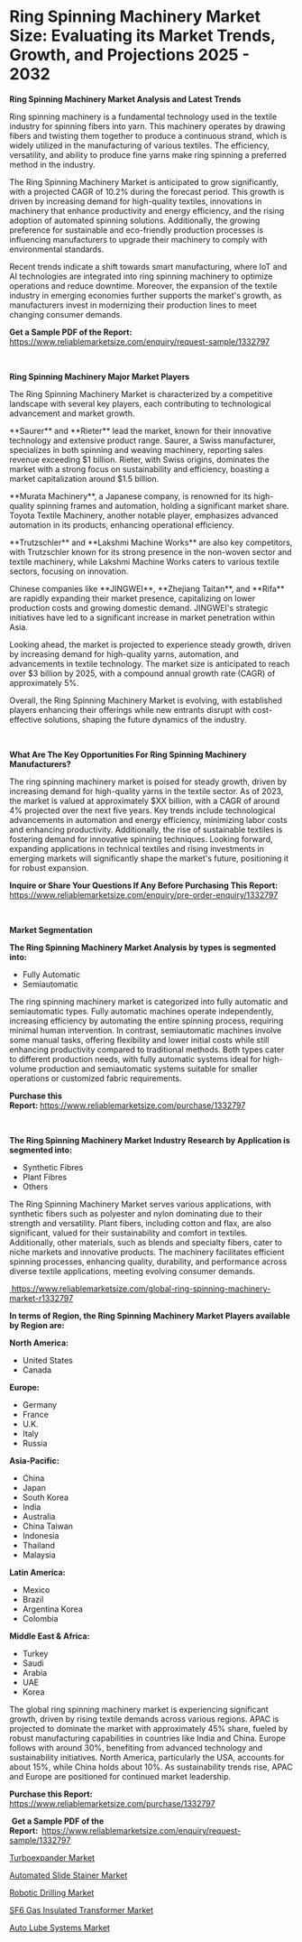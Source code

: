 <p><h1>Ring Spinning Machinery Market Size: Evaluating its Market Trends, Growth, and Projections 2025 - 2032</h1></p><p><strong>Ring Spinning Machinery Market Analysis and Latest Trends</strong></p>
<p><p>Ring spinning machinery is a fundamental technology used in the textile industry for spinning fibers into yarn. This machinery operates by drawing fibers and twisting them together to produce a continuous strand, which is widely utilized in the manufacturing of various textiles. The efficiency, versatility, and ability to produce fine yarns make ring spinning a preferred method in the industry.</p><p>The Ring Spinning Machinery Market is anticipated to grow significantly, with a projected CAGR of 10.2% during the forecast period. This growth is driven by increasing demand for high-quality textiles, innovations in machinery that enhance productivity and energy efficiency, and the rising adoption of automated spinning solutions. Additionally, the growing preference for sustainable and eco-friendly production processes is influencing manufacturers to upgrade their machinery to comply with environmental standards.</p><p>Recent trends indicate a shift towards smart manufacturing, where IoT and AI technologies are integrated into ring spinning machinery to optimize operations and reduce downtime. Moreover, the expansion of the textile industry in emerging economies further supports the market's growth, as manufacturers invest in modernizing their production lines to meet changing consumer demands.</p></p>
<p><strong>Get a Sample PDF of the Report:&nbsp;</strong> <a href="https://www.reliablemarketsize.com/enquiry/request-sample/1332797?utm_campaign=3208&utm_medium=2&utm_source=Github&utm_content=ia&utm_term=24032025&utm_id=ring-spinning-machinery">https://www.reliablemarketsize.com/enquiry/request-sample/1332797</a></p>
<p>&nbsp;</p>
<p><strong>Ring Spinning Machinery Major Market Players</strong></p>
<p><p>The Ring Spinning Machinery Market is characterized by a competitive landscape with several key players, each contributing to technological advancement and market growth. </p><p>**Saurer** and **Rieter** lead the market, known for their innovative technology and extensive product range. Saurer, a Swiss manufacturer, specializes in both spinning and weaving machinery, reporting sales revenue exceeding $1 billion. Rieter, with Swiss origins, dominates the market with a strong focus on sustainability and efficiency, boasting a market capitalization around $1.5 billion.</p><p>**Murata Machinery**, a Japanese company, is renowned for its high-quality spinning frames and automation, holding a significant market share. Toyota Textile Machinery, another notable player, emphasizes advanced automation in its products, enhancing operational efficiency. </p><p>**Trutzschler** and **Lakshmi Machine Works** are also key competitors, with Trutzschler known for its strong presence in the non-woven sector and textile machinery, while Lakshmi Machine Works caters to various textile sectors, focusing on innovation.</p><p>Chinese companies like **JINGWEI**, **Zhejiang Taitan**, and **Rifa** are rapidly expanding their market presence, capitalizing on lower production costs and growing domestic demand. JINGWEI's strategic initiatives have led to a significant increase in market penetration within Asia.</p><p>Looking ahead, the market is projected to experience steady growth, driven by increasing demand for high-quality yarns, automation, and advancements in textile technology. The market size is anticipated to reach over $3 billion by 2025, with a compound annual growth rate (CAGR) of approximately 5%. </p><p>Overall, the Ring Spinning Machinery Market is evolving, with established players enhancing their offerings while new entrants disrupt with cost-effective solutions, shaping the future dynamics of the industry.</p></p>
<p>&nbsp;</p>
<p><strong>What Are The Key Opportunities For Ring Spinning Machinery Manufacturers?</strong></p>
<p><p>The ring spinning machinery market is poised for steady growth, driven by increasing demand for high-quality yarns in the textile sector. As of 2023, the market is valued at approximately $XX billion, with a CAGR of around 4% projected over the next five years. Key trends include technological advancements in automation and energy efficiency, minimizing labor costs and enhancing productivity. Additionally, the rise of sustainable textiles is fostering demand for innovative spinning techniques. Looking forward, expanding applications in technical textiles and rising investments in emerging markets will significantly shape the market's future, positioning it for robust expansion.</p></p>
<p><strong>Inquire or Share Your Questions If Any Before Purchasing This Report:</strong> <a href="https://www.reliablemarketsize.com/enquiry/pre-order-enquiry/1332797?utm_campaign=3208&utm_medium=2&utm_source=Github&utm_content=ia&utm_term=24032025&utm_id=ring-spinning-machinery">https://www.reliablemarketsize.com/enquiry/pre-order-enquiry/1332797</a></p>
<p>&nbsp;</p>
<p><strong>Market Segmentation</strong></p>
<p><strong>The Ring Spinning Machinery Market Analysis by types is segmented into:</strong></p>
<p><ul><li>Fully Automatic</li><li>Semiautomatic</li></ul></p>
<p><p>The ring spinning machinery market is categorized into fully automatic and semiautomatic types. Fully automatic machines operate independently, increasing efficiency by automating the entire spinning process, requiring minimal human intervention. In contrast, semiautomatic machines involve some manual tasks, offering flexibility and lower initial costs while still enhancing productivity compared to traditional methods. Both types cater to different production needs, with fully automatic systems ideal for high-volume production and semiautomatic systems suitable for smaller operations or customized fabric requirements.</p></p>
<p><strong>Purchase this Report:&nbsp;</strong><a href="https://www.reliablemarketsize.com/purchase/1332797?utm_campaign=3208&utm_medium=2&utm_source=Github&utm_content=ia&utm_term=24032025&utm_id=ring-spinning-machinery">https://www.reliablemarketsize.com/purchase/1332797</a></p>
<p>&nbsp;</p>
<p><strong>The Ring Spinning Machinery Market Industry Research by Application is segmented into:</strong></p>
<p><ul><li>Synthetic Fibres</li><li>Plant Fibres</li><li>Others</li></ul></p>
<p><p>The Ring Spinning Machinery Market serves various applications, with synthetic fibers such as polyester and nylon dominating due to their strength and versatility. Plant fibers, including cotton and flax, are also significant, valued for their sustainability and comfort in textiles. Additionally, other materials, such as blends and specialty fibers, cater to niche markets and innovative products. The machinery facilitates efficient spinning processes, enhancing quality, durability, and performance across diverse textile applications, meeting evolving consumer demands.</p></p>
<p><a href="https://www.reliablemarketsize.com/global-ring-spinning-machinery-market-r1332797?utm_campaign=3208&utm_medium=2&utm_source=Github&utm_content=ia&utm_term=24032025&utm_id=ring-spinning-machinery">&nbsp;https://www.reliablemarketsize.com/global-ring-spinning-machinery-market-r1332797</a></p>
<p><strong>In terms of Region, the Ring Spinning Machinery Market Players available by Region are:</strong></p>
<p>
    <p> <strong> North America: </strong>
        <ul>
            <li>United States</li>
            <li>Canada</li>
        </ul>
        </p> 
    <p> <strong> Europe: </strong>
        <ul>
            <li>Germany</li>
            <li>France</li>
            <li>U.K.</li>
            <li>Italy</li>
            <li>Russia</li>
        </ul>
        </p> 
    <p> <strong> Asia-Pacific: </strong>
        <ul>
            <li>China</li>
            <li>Japan</li>
            <li>South Korea</li>
            <li>India</li>
            <li>Australia</li>
            <li>China Taiwan</li>
            <li>Indonesia</li>
            <li>Thailand</li>
            <li>Malaysia</li>
        </ul>
        </p> 
    <p> <strong> Latin America: </strong>
        <ul>
            <li>Mexico</li>
            <li>Brazil</li>
            <li>Argentina Korea</li>
            <li>Colombia</li>
        </ul>
        </p> 
    <p> <strong> Middle East & Africa: </strong>
        <ul>
            <li>Turkey</li>
            <li>Saudi</li>
            <li>Arabia</li>
            <li>UAE</li>
            <li>Korea</li>
        </ul>
    </p>
    </p>
<p><p>The global ring spinning machinery market is experiencing significant growth, driven by rising textile demands across various regions. APAC is projected to dominate the market with approximately 45% share, fueled by robust manufacturing capabilities in countries like India and China. Europe follows with around 30%, benefiting from advanced technology and sustainability initiatives. North America, particularly the USA, accounts for about 15%, while China holds about 10%. As sustainability trends rise, APAC and Europe are positioned for continued market leadership.</p></p>
<p><strong>Purchase this Report: </strong><a href="https://www.reliablemarketsize.com/purchase/1332797?utm_campaign=3208&utm_medium=2&utm_source=Github&utm_content=ia&utm_term=24032025&utm_id=ring-spinning-machinery">https://www.reliablemarketsize.com/purchase/1332797</a></p>
<p>&nbsp;<strong>Get a Sample PDF of the Report:&nbsp;&nbsp;</strong><a href="https://www.reliablemarketsize.com/enquiry/request-sample/1332797?utm_campaign=3208&utm_medium=2&utm_source=Github&utm_content=ia&utm_term=24032025&utm_id=ring-spinning-machinery">https://www.reliablemarketsize.com/enquiry/request-sample/1332797</a></p>
<p><strong></strong></p>
<p><p><a href="https://www.linkedin.com/pulse/turboexpander-market-consolidation-impact-structure-2025-2032-lkqbe?utm_campaign=3208&utm_medium=2&utm_source=Github&utm_content=ia&utm_term=24032025&utm_id=ring-spinning-machinery">Turboexpander Market</a></p><p><a href="https://www.linkedin.com/pulse/automated-slide-stainer-market-demand-revenue-insights-bwnxe?utm_campaign=3208&utm_medium=2&utm_source=Github&utm_content=ia&utm_term=24032025&utm_id=ring-spinning-machinery">Automated Slide Stainer Market</a></p><p><a href="https://www.linkedin.com/pulse/robotic-drilling-market-outlook-from-2025-2032-marketsize-vwq7e?utm_campaign=3208&utm_medium=2&utm_source=Github&utm_content=ia&utm_term=24032025&utm_id=ring-spinning-machinery">Robotic Drilling Market</a></p><p><a href="https://www.linkedin.com/pulse/comprehensive-sf6-gas-insulated-transformer-market-study-aazye?utm_campaign=3208&utm_medium=2&utm_source=Github&utm_content=ia&utm_term=24032025&utm_id=ring-spinning-machinery">SF6 Gas Insulated Transformer Market</a></p><p><a href="https://www.linkedin.com/pulse/growth-forecast-auto-lube-systems-industry-projected-44-nt4xe?utm_campaign=3208&utm_medium=2&utm_source=Github&utm_content=ia&utm_term=24032025&utm_id=ring-spinning-machinery">Auto Lube Systems Market</a></p></p>